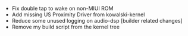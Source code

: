 - Fix double tap to wake on non-MIUI ROM
- Add missing US Proximity Driver from kowalski-kernel
- Reduce some unused logging on audio-dsp
[builder related changes]
- Remove my build script from the kernel tree
